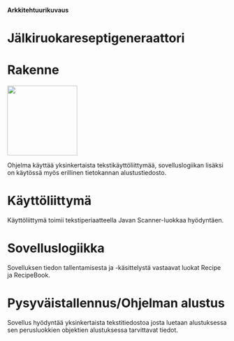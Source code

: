 **Arkkitehtuurikuvaus**

# Jälkiruokareseptigeneraattori

# Rakenne #
<img src="https://https://github.com/melting8snowman/ot-harjoitustyo/blob/master/dokumentaatio/rakenne.png" width="160">

Ohjelma käyttää yksinkertaista tekstikäyttöliittymää, sovelluslogiikan lisäksi on käytössä myös erillinen tietokannan alustustiedosto.

# Käyttöliittymä #
Käyttöliittymä toimii tekstiperiaatteella Javan Scanner-luokkaa hyödyntäen.

# Sovelluslogiikka #
Sovelluksen tiedon tallentamisesta ja -käsittelystä vastaavat luokat Recipe ja RecipeBook.

# Pysyväistallennus/Ohjelman alustus #
Sovellus hyödyntää yksinkertaista tekstitiedostoa josta luetaan alustuksessa sen perusluokkien objektien alustuksessa tarvittavat tiedot.






